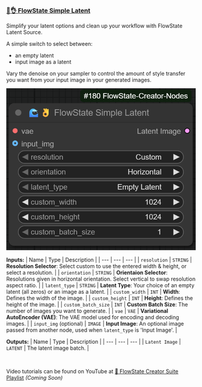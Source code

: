 ### [🌊👌 FlowState Simple Latent](https://github.com/flowstateeng/FlowState-Creator-Nodes/blob/main/FlowState_LatentSource.py)
Simplify your latent options and clean up your workflow with FlowState Latent Source.

A simple switch to select between:
 - an empty latent
 - input image as a latent
 
Vary the denoise on your sampler to control the amount of style transfer you want from your input image in your generated images.
<p align="center">
  <img width='650' src='https://github.com/flowstateeng/FlowState-Creator-Nodes/blob/main/imgs/FlowState%20Simple%20Latent.png' alt='FS Simple Latent Image'/>
</p>

**Inputs:**
| Name | Type | Description |
| --- | --- | --- |
| `resolution` | `STRING` | **Resolution Selector**: Select custom to use the entered width & height, or select a resolution. |
| `orientation` | `STRING` | **Orientaion Selector**: Resolutions given in horizontal orientation. Select vertical to swap resolution aspect ratio. |
| `latent_type` | `STRING` | **Latent Type**: Your choice of an empty latent (all zeros) or an image as a latent. |
| `custom_width` | `INT` | **Width**: Defines the width of the image. |
| `custom_height` | `INT` | **Height**: Defines the height of the image. |
| `custom_batch_size` | `INT` | **Custom Batch Size**: The number of images you want to generate. |
| `vae` | `VAE` | **Variational AutoEncoder (VAE)**: The VAE model used for encoding and decoding images. |
| `input_img` (optional) | `IMAGE` | **Input Image**: An optional image passed from another node, used when `latent_type` is 'Input Image'. |

**Outputs:**
| Name | Type | Description |
| --- | --- | --- |
| `Latent Image` | `LATENT` | The latent image batch. |

<br/>

Video tutorials can be found on YouTube at [🌊 FlowState Creator Suite Playlist](https://www.youtube.com/playlist?list=PLopF-DMGUFkTulZRkSpRmKFcTENKFicws) *(Coming Soon)*

